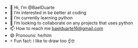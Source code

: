 - 👋 Hi, I’m @BaelDuarte
- 👀 I’m interested in be better at coding
- 🌱 I’m currently learning python
- 💞️ I’m looking to collaborate on any projects that uses python
- 📫 How to reach me baelduarte16@gmail.com
- 😄 Pronouns: he/him
- ⚡ Fun fact: i like to draw too ☝🤓
